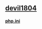## [devil1804](https://github.com/R-DIGITAL/devil1804/wiki/devil1804) 
#### [php.ini](https://github.com/R-DIGITAL/devil1804/wiki/php.ini)
